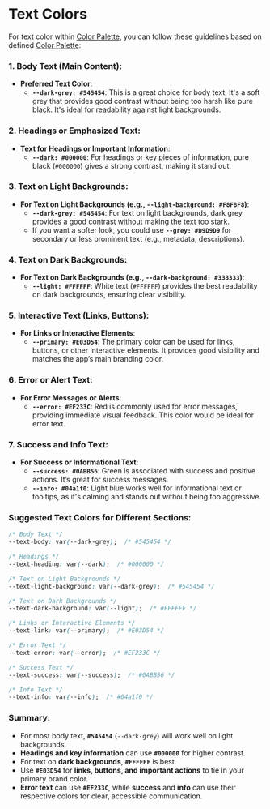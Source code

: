 # Text Colors

For text color within [Color Palette](./color_palette.md), you can follow these guidelines based on defined [Color Palette](colors.md):

### **1. Body Text (Main Content)**:
   - **Preferred Text Color**:
     - **`--dark-grey: #545454`**: This is a great choice for body text. It's a soft grey that provides good contrast without being too harsh like pure black. It's ideal for readability against light backgrounds.

### **2. Headings or Emphasized Text**:
   - **Text for Headings or Important Information**:
     - **`--dark: #000000`**: For headings or key pieces of information, pure black (`#000000`) gives a strong contrast, making it stand out.

### **3. Text on Light Backgrounds**:
   - **For Text on Light Backgrounds (e.g., `--light-background: #F8F8F8`)**:
     - **`--dark-grey: #545454`**: For text on light backgrounds, dark grey provides a good contrast without making the text too stark.
     - If you want a softer look, you could use **`--grey: #D9D9D9`** for secondary or less prominent text (e.g., metadata, descriptions).

### **4. Text on Dark Backgrounds**:
   - **For Text on Dark Backgrounds (e.g., `--dark-background: #333333`)**:
     - **`--light: #FFFFFF`**: White text (`#FFFFFF`) provides the best readability on dark backgrounds, ensuring clear visibility.

### **5. Interactive Text (Links, Buttons)**:
   - **For Links or Interactive Elements**:
     - **`--primary: #E03D54`**: The primary color can be used for links, buttons, or other interactive elements. It provides good visibility and matches the app’s main branding color.

### **6. Error or Alert Text**:
   - **For Error Messages or Alerts**:
     - **`--error: #EF233C`**: Red is commonly used for error messages, providing immediate visual feedback. This color would be ideal for error text.

### **7. Success and Info Text**:
   - **For Success or Informational Text**:
     - **`--success: #0ABB56`**: Green is associated with success and positive actions. It’s great for success messages.
     - **`--info: #04a1f0`**: Light blue works well for informational text or tooltips, as it's calming and stands out without being too aggressive.

### **Suggested Text Colors for Different Sections:**
```css
/* Body Text */
--text-body: var(--dark-grey);  /* #545454 */

/* Headings */
--text-heading: var(--dark);  /* #000000 */

/* Text on Light Backgrounds */
--text-light-background: var(--dark-grey);  /* #545454 */

/* Text on Dark Backgrounds */
--text-dark-background: var(--light);  /* #FFFFFF */

/* Links or Interactive Elements */
--text-link: var(--primary);  /* #E03D54 */

/* Error Text */
--text-error: var(--error);  /* #EF233C */

/* Success Text */
--text-success: var(--success);  /* #0ABB56 */

/* Info Text */
--text-info: var(--info);  /* #04a1f0 */
```

### **Summary**:
- For most body text, **`#545454`** (`--dark-grey`) will work well on light backgrounds.
- **Headings and key information** can use **`#000000`** for higher contrast.
- For text on **dark backgrounds**, **`#FFFFFF`** is best.
- Use **`#E03D54`** for **links, buttons, and important actions** to tie in your primary brand color.
- **Error text** can use **`#EF233C`**, while **success** and **info** can use their respective colors for clear, accessible communication.